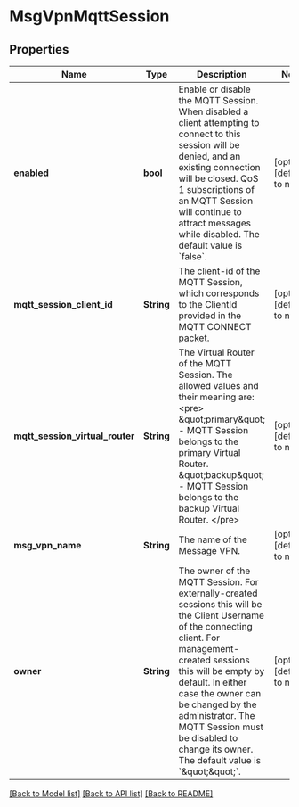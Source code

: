 # MsgVpnMqttSession

## Properties
Name | Type | Description | Notes
------------ | ------------- | ------------- | -------------
**enabled** | **bool** | Enable or disable the MQTT Session. When disabled a client attempting to connect to this session will be denied, and an existing connection will be closed. QoS 1 subscriptions of an MQTT Session will continue to attract messages while disabled. The default value is &#x60;false&#x60;. | [optional] [default to null]
**mqtt_session_client_id** | **String** | The client-id of the MQTT Session, which corresponds to the ClientId provided in the MQTT CONNECT packet. | [optional] [default to null]
**mqtt_session_virtual_router** | **String** | The Virtual Router of the MQTT Session. The allowed values and their meaning are:  &lt;pre&gt; \&quot;primary\&quot; - MQTT Session belongs to the primary Virtual Router. \&quot;backup\&quot; - MQTT Session belongs to the backup Virtual Router. &lt;/pre&gt;  | [optional] [default to null]
**msg_vpn_name** | **String** | The name of the Message VPN. | [optional] [default to null]
**owner** | **String** | The owner of the MQTT Session. For externally-created sessions this will be the Client Username of the connecting client. For management-created sessions this will be empty by default. In either case the owner can be changed by the administrator. The MQTT Session must be disabled to change its owner. The default value is &#x60;\&quot;\&quot;&#x60;. | [optional] [default to null]

[[Back to Model list]](../README.md#documentation-for-models) [[Back to API list]](../README.md#documentation-for-api-endpoints) [[Back to README]](../README.md)


